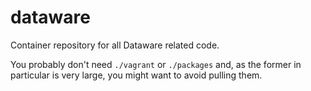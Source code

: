 dataware
========

Container repository for all Dataware related code.

You probably don't need `./vagrant` or `./packages` and, as the former in particular is very large, you might want to avoid pulling them.



